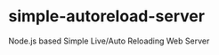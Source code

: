 simple-autoreload-server
========================

Node.js based Simple Live/Auto Reloading Web Server 
